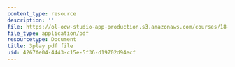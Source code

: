 ```yaml
---
content_type: resource
description: ''
file: https://ol-ocw-studio-app-production.s3.amazonaws.com/courses/18-01sc-single-variable-calculus-fall-2010/4267fe044443c15e5f36d19702d94ecf_KhwQKE_tld0.pdf
file_type: application/pdf
resourcetype: Document
title: 3play pdf file
uid: 4267fe04-4443-c15e-5f36-d19702d94ecf
---
```

